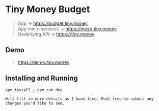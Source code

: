 # Tiny Money Budget
> App -> https://budget.tiny.money  
> App micro services -> https://micro.tiny.money  
> Underlying API -> https://tiny.money  

## Demo
> https://demo.tiny.money

## Installing and Running
`npm install ; npm run dev`

```
Will fill in more details as I have time. Feel free to submit any changes you'd like to see.
```
